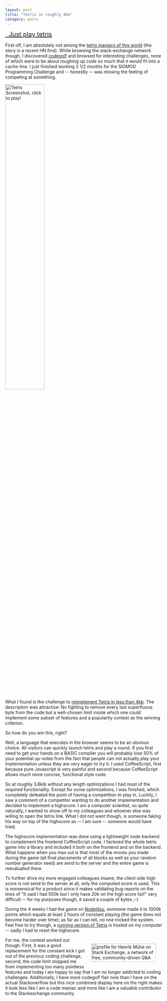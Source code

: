 ```yaml
---
layout: post
title: "Tetris in roughly 4kb"
category: posts
---
```


<div style="font-size:20px; margin-bottom:10px"><a href="http://tetris.muehe.org" target="_NEW"><i class="icon-play"></i>&nbsp; Just play tetris</a></div>

First off, I am absolutely not among the [tetris maniacs of this world](http://chrishiggins.com/w/2013/02/03/playing-to-lose/) (the story is a recent HN find). While browsing the stack-exchange network though, I discovered [codegolf](http://codegolf.stackexchange.com/) and browsed for interesting challenges, none of which were to be about roughing up code so much that it would fit into a cache-line. I just finished working 2 1/2 months for the SIGMOD Programming Challenge and -- honestly -- was missing the feeling of competing at something.

<a href="http://tetris.muehe.org/" target="_NEW"><img class="pull-left" style="margin-right:20px; max-width:100%; width:50%" alt="Tetris Screenshot, click to play!" src="http://i.stack.imgur.com/wfziG.png" /></a>

What I found is the challenge to [reimplement Tetris in less than 4kb](http://codegolf.stackexchange.com/questions/11175/reimplementing-tetris). The description was attractive: No fighting to remove every last superfluous byte from the code but a well-chosen limit inside which one could implement some subset of features and a popularity contest as the winning criterion.

So how do you win this, right?

Well, a language that executes in the browser seems to be an obvious choice. All visitors can quickly launch tetris and play a round. If you first need to get your hands on a BASIC compiler you will probably lose 50% of your potential up-votes from the fact that people can not actually play your implementation unless they are very eager to try it. I used CoffeeScript, first because pure Javascript is very painful and second because CoffeeScript allows much more concise, functional style code.

So at roughly 3.8kib without any length optimizations I had most of the required functionality. Except for some optimizations, I was finished, which completely defeated the point of having a competition to play in. Luckily, I saw a comment of a competitor wanting to do another implementation and decided to implement a highscore. I am a computer scientist, so quite naturally, I wanted to show off to my colleagues and whoever else was willing to open the tetris link. What I did not want though, is someone faking his way on top of the highscore as -- I am sure -- someone would have tried.

The highscore implementation was done using a lightweight node backend to complement the frontend CoffeeScript code. I factored the whole tetris game into a library and included it both on the frontend and on the backend. What happens when you max out is that most of the moves you made during the game (all final placements of all blocks as well as your random number generator seed) are send to the server and the entire game is reevaluated there.

To further drive my more engaged colleagues insane, the client side high score is not send to the server at all, only the computed score is used. This is nonsensical for a product since it makes validating bug reports on the lines of "It said I had 500k but I only have 20k on the high score list!" very difficult -- for my purposes though, it saved a couple of bytes ;-)

During the 4 weeks I had the game on [Nodejitsu](http://nodejitsu.com), someone made it to 1000k points which equals at least 2 hours of constant playing (the game does not become harder over time); as far as I can tell, no one tricked the system. Feel free to try though, a [running version of Tetris](http://tetris.muehe.org/) is hosted on my computer -- sadly I had to reset the highscore.

<a href="http://stackexchange.com/users/85820">
<img src="http://stackexchange.com/users/flair/85820.png" width="208" height="58" alt="profile for Henrik M&#252;he on Stack Exchange, a network of free, community-driven Q&amp;A sites" title="profile for Henrik M&#252;he on Stack Exchange, a network of free, community-driven Q&amp;A sites" style="float:right; margin: 20px;">
</a>

For me, the contest worked out though. First, it was a good replacement for the constant kick I got out of the previous coding challenge, second, the code limit stopped me from implementing too many pointless features and today I am happy to say that I am no longer addicted to coding challenges. Additionally, I have more codegolf flair now than I have on the actual Stackoverflow but this nice combined display here on the right makes it look less like I am a code maniac and more like I am a valuable contributor to the Stackexchange community.


